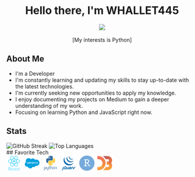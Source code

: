 <div id="header" align="center">
  <h1>Hello there, I'm WHALLET445</h1>
  <img src="I best noder)" width="200" />
  <p>[My interests is Python]</p>
</div>
<div id="bio">
  <h2>About Me</h2>
  <ul>
    <li>I'm a Developer</li>
    <li>I'm constantly learning and updating my skills to stay up-to-date with the latest technologies.</li>    <li>I'm currently seeking new opportunities to apply my knowledge.</li>
    <li>I enjoy documenting my projects on Medium to gain a deeper understanding of my work.</li>
    <li>Focusing on learning Python and JavaScript right now.</li>
  </ul>
</div>
<div id="stats">
  <h2>Stats</h2>
  <img src="https://streak-stats.demolab.com?user=whallet445&theme=transparent&fire=EB5454" alt="GitHub Streak"/>
  <img src="https://github-readme-stats.vercel.app/api/top-langs/?username=whallet445&layout=compact&theme=vision-friendly-dark" alt="Top Languages"/>
</div>
## Favorite Tech
<div>
  <img src="https://github.com/devicons/devicon/blob/master/icons/react/react-original-wordmark.svg" title="React" alt="React" width="40" height="40"/>&nbsp;
  <img src="https://github.com/devicons/devicon/blob/master/icons/salesforce/salesforce-original.svg" title="SF" alt="sf" width="40" height="40"/>&nbsp;
  <img src="https://github.com/devicons/devicon/blob/master/icons/python/python-original-wordmark.svg" title="Python" alt="Py" width="40" height="40"/>&nbsp;
   <img src="https://github.com/devicons/devicon/blob/master/icons/jquery/jquery-plain-wordmark.svg" title="JQuery" alt="JQuery" width="40" height="40"/>&nbsp;
  <img src="https://github.com/devicons/devicon/blob/master/icons/rstudio/rstudio-original.svg" title="R" alt="R" width="40" height="40"/>&nbsp;
  <img src="https://github.com/devicons/devicon/blob/master/icons/d3js/d3js-original.svg"  title="D3" alt="D3" width="40" height="40"/>&nbsp;
  <div>
